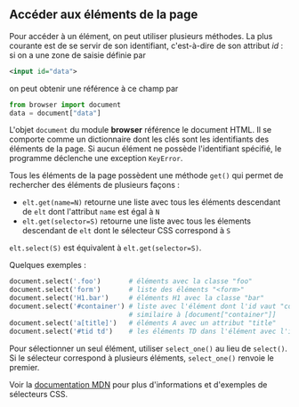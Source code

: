 Accéder aux éléments de la page
-------------------------------

Pour accéder à un élément, on peut utiliser plusieurs méthodes. La plus
courante est de se servir de son identifiant, c'est-à-dire de son attribut
_id_ : si on a une zone de saisie définie par

```xml
<input id="data">
```

on peut obtenir une référence à ce champ par

```python
from browser import document
data = document["data"]
```

L'objet `document` du module **browser** référence le document HTML. Il se
comporte comme un dictionnaire dont les clés sont les identifiants des
éléments de la page. Si aucun élément ne possède l'identifiant spécifié, le
programme déclenche une exception `KeyError`.

Tous les éléments de la page possèdent une méthode `get()` qui permet
de rechercher des éléments de plusieurs façons :

- `elt.get(name=N)` retourne une liste avec tous les éléments descendant de
  `elt` dont l'attribut `name` est égal à `N`
- `elt.get(selector=S)` retourne une liste avec tous les élements descendant
  de `elt` dont le sélecteur CSS correspond à `S`

`elt.select(S)` est équivalent à `elt.get(selector=S)`.

Quelques exemples :

```python
document.select('.foo')       # éléments avec la classe "foo"
document.select('form')       # liste des éléments "<form>"
document.select('H1.bar')     # éléments H1 avec la classe "bar"
document.select('#container') # liste avec l'élément dont l'id vaut "container",
                              # similaire à [document["container"]]
document.select('a[title]')   # éléments A avec un attribut "title"
document.select('#tid td')    # les éléments TD dans l'élément avec l'id #tid
```

Pour sélectionner un seul élément, utiliser `select_one()` au lieu de
`select()`. Si le sélecteur correspond à plusieurs éléments, `select_one()` 
renvoie le premier.

Voir la [documentation MDN](https://developer.mozilla.org/fr/docs/Web/CSS/CSS_Selectors)
pour plus d'informations et d'exemples de sélecteurs CSS.
